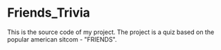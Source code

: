 # Friends_Trivia

This is the source code of my project.
The project is a quiz based on the popular american sitcom - "FRIENDS".
